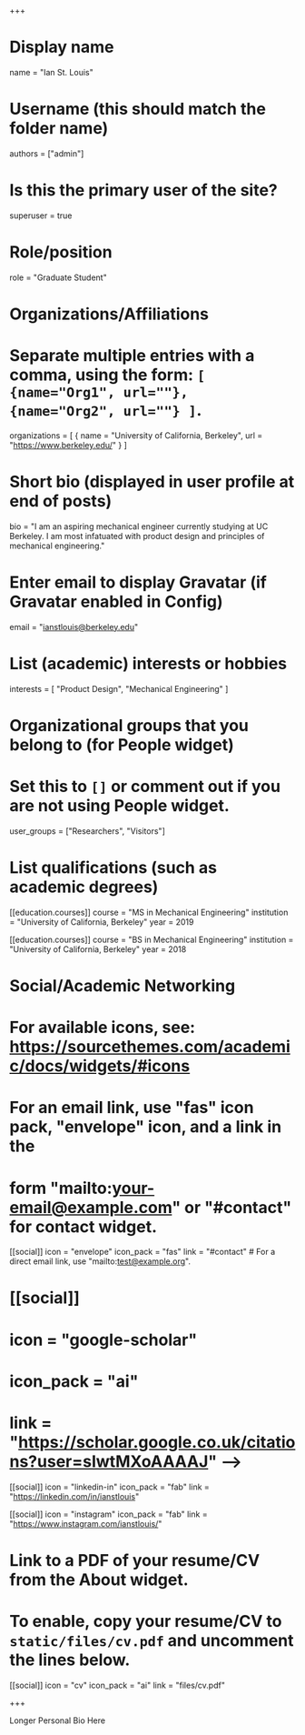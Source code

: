 +++
# Display name
name = "Ian St. Louis"

# Username (this should match the folder name)
authors = ["admin"]

# Is this the primary user of the site?
superuser = true

# Role/position
role = "Graduate Student"


# Organizations/Affiliations
#   Separate multiple entries with a comma, using the form: `[ {name="Org1", url=""}, {name="Org2", url=""} ]`.
organizations = [ { name = "University of California, Berkeley", url = "https://www.berkeley.edu/" } ]

# Short bio (displayed in user profile at end of posts)
bio = "I am an aspiring mechanical engineer currently studying at UC Berkeley. I am most infatuated with product design and principles of mechanical engineering."

# Enter email to display Gravatar (if Gravatar enabled in Config)
email = "ianstlouis@berkeley.edu"

# List (academic) interests or hobbies
interests = [
  "Product Design",
  "Mechanical Engineering"
]

# Organizational groups that you belong to (for People widget)
#   Set this to `[]` or comment out if you are not using People widget.
user_groups = ["Researchers", "Visitors"]

# List qualifications (such as academic degrees)
[[education.courses]]
  course = "MS in Mechanical Engineering"
  institution = "University of California, Berkeley"
  year = 2019

[[education.courses]]
  course = "BS in Mechanical Engineering"
  institution = "University of California, Berkeley"
  year = 2018


# Social/Academic Networking
# For available icons, see: https://sourcethemes.com/academic/docs/widgets/#icons
#   For an email link, use "fas" icon pack, "envelope" icon, and a link in the
#   form "mailto:your-email@example.com" or "#contact" for contact widget.

[[social]]
  icon = "envelope"
  icon_pack = "fas"
  link = "#contact"  # For a direct email link, use "mailto:test@example.org".

# [[social]]
#   icon = "google-scholar"
#   icon_pack = "ai"
#   link = "https://scholar.google.co.uk/citations?user=sIwtMXoAAAAJ" -->

[[social]]
  icon = "linkedin-in"
  icon_pack = "fab"
  link = "https://linkedin.com/in/ianstlouis"

[[social]]
  icon = "instagram"
  icon_pack = "fab"
  link = "https://www.instagram.com/ianstlouis/"

# Link to a PDF of your resume/CV from the About widget.
# To enable, copy your resume/CV to `static/files/cv.pdf` and uncomment the lines below.
[[social]]
  icon = "cv"
  icon_pack = "ai"
  link = "files/cv.pdf"

+++

Longer Personal Bio Here
